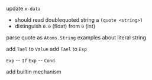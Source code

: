 update `x-data`

- should read doublequoted string a `(quote <string>)`
- distinguish `0.0` (float) from `0` (int)

parse quote as `Atoms.String`
examples about literal string

add `Tael` to `Value`
add `Tael` to `Exp`

`Exp` -- `If`
`Exp` -- `Cond`

add builtin mechanism
